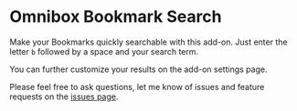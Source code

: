 # Omnibox Bookmark Search

Make your Bookmarks quickly searchable with this add-on. Just enter the letter `b` followed by a space and your search term.

You can further customize your results on the add-on settings page.

Please feel free to ask questions, let me know of issues and feature requests on the [issues page](https://github.com/nralbrecht/bookmark-search/issues).
